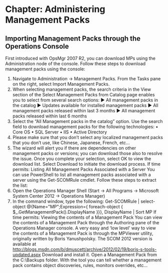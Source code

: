 # Chapter: Administering Management Packs

## Importing Management Packs through the Operations Console
First introduced with OpsMgr 2007 R2, you can download MPs using the Administration node of the console. Follow these steps to download management packs using the console:
1. Navigate to Administration -> Management Packs. From the Tasks pane on the right, select Import Management Packs.
2. When selecting management packs, the search criteria in the View section of the Select Management Packs from Catalog page enables you to select from several search options:
▶ All management packs in the catalog
▶ Updates available for installed management packs
▶ All management packs released within last 3 months
▶ All management packs released within last 6 months
3. Select the “All Management packs in the catalog” option. Use the search field to download management packs for the following technologies:
•	Core OS
•	SQL Server
•	IIS
•	Active Directory 
4. Please make sure that you don’t select any localized management packs that you don’t use, like Chinese, Japanese, French, etc…
5. The wizard will alert you if there are dependencies on other management packs or versions; you can download those also to resolve the issue. Once you complete your selection, select OK to view the download list. Select Download to initiate the download process.
If time permits: Listing All Management Packs Associated with a Server
You can use PowerShell to list all management packs associated with a server using the Get-SCOMRule cmdlet. Follow these steps to extract the list:
1. Open the Operations Manager Shell (Start -> All Programs -> Microsoft System Center 2012 -> Operations Manager)
2. In the command window, type the following:
Get-SCOMRule | select-object @{Name="MP";Expression={ foreach-object  { $_.GetManagementPack().DisplayName }}}, DisplayName | Sort MP
If time permits: Viewing the contents of a Management Pack
You can view the contents of a Management Pack through the Authoring pane of the Operations Manager console. A very easy and ‘low level’ way to view the contents of a Management Pack is through the MPViewer utility, originally written by Boris Yanushpolsky. The SCOM 2012 version is available at http://blogs.msdn.com/b/dmuscett/archive/2012/02/19/boris-s-tools-updated.aspx Download and install it. Open a Management Pack from the C:\Backups folder. With the tool you can tell whether a management pack contains object discoveries, rules, monitors overrides, etc…
